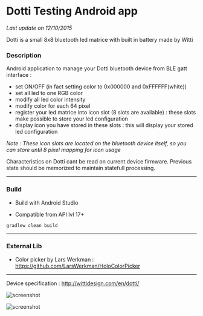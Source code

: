# Dotti Testing Android app #

<i>Last update on 12/10/2015</i>

Dotti is a small 8x8 bluetooth led matrice with built in battery made by Witti

<h3>Description</h3>

Android application to manage your Dotti bluetooth device from BLE gatt interface :

* set ON/OFF (in fact setting color to 0x000000 and 0xFFFFFF(white))
* set all led to one RGB color
* modify all led color intensity
* modify color for each 64 pixel
* register your led matrice into icon slot (8 slots are available) : these slots make possible to store your led configuration
* display icon you have stored in these slots : this will display your stored led configuration

<i>Note : These icon slots are located on the bluetooth device itself, so you can store until 8 pixel mapping for icon usage</i>

Characteristics on Dotti cant be read on current device firmware. Previous state should be memorized to maintain statefull processing.

<hr/>

<h3>Build</h3>

* Build with Android Studio

* Compatible from API lvl 17+

``gradlew clean build``

<hr/>

<h3>External Lib</h3>

* Color picker by Lars Werkman : https://github.com/LarsWerkman/HoloColorPicker

<hr/>

Device specification : http://wittidesign.com/en/dotti/

![screenshot](https://raw.github.com/bertrandmartel/dotti-bluetooth-android/master/dotti1.jpg)

![screenshot](https://raw.github.com/bertrandmartel/dotti-bluetooth-android/master/dotti2.jpg)

